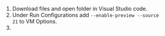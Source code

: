 1. Download files and open folder in Visual Studio code.
2. Under Run Configurations add <code>--enable-preview --source 21</code> to VM Options.
3. 
